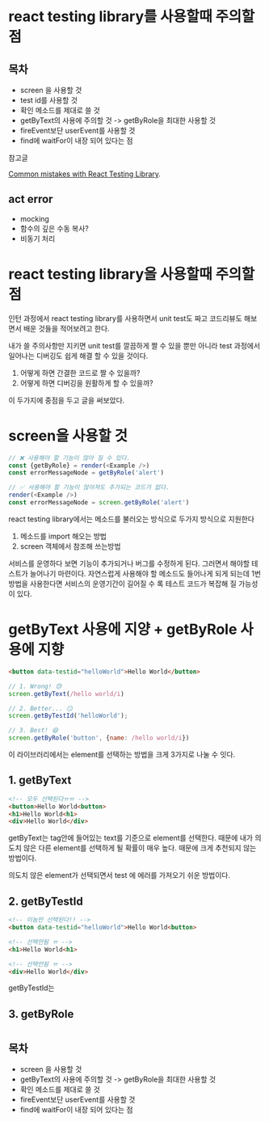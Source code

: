 # react testing library를 사용할때 주의할점

## 목차
- screen 을 사용할 것
- test id를 사용할 것
- 확인 메소드를 제대로 쓸 것
- getByText의 사용에 주의할 것 -> getByRole을 최대한 사용할 것
- fireEvent보단 userEvent를 사용할 것
- find에 waitFor이 내장 되어 있다는 점

참고글

[Common mistakes with React Testing Library](https://kentcdodds.com/blog/common-mistakes-with-react-testing-library).

## act error

- mocking
- 함수의 깊은 수동 복사?
- 비동기 처리

# react testing library을 사용할때 주의할 점

인턴 과정에서 react testing library를 사용하면서 unit test도 짜고 코드리뷰도
해보면서 배운 것들을 적어보려고 한다.

내가 쓸 주의사항만 지키면 unit test를 깔끔하게 짤 수 있을 뿐만 아니라 test 과정에서 일어나는 디버깅도 쉽게 해결 할 수 있을 것이다.

1. 어떻게 하면 간결한 코드로 짤 수 있을까?
2. 어떻게 하면 디버깅을 원활하게 할 수 있을까? 

이 두가지에 중점을 두고 글을 써보았다.

# screen을 사용할 것
```js
// ❌ 사용해야 할 기능이 많아 질 수 있다.
const {getByRole} = render(<Example />)
const errorMessageNode = getByRole('alert')

// ✅ 사용해야 할 기능이 많아져도 추가되는 코드가 없다.
render(<Example />)
const errorMessageNode = screen.getByRole('alert')
```


react testing library에서는 메소드를 불러오는 방식으로 두가지 방식으로 지원한다

1. 메소드를 import 해오는 방법
2. screen 객체에서 참조해 쓰는방법

서비스를 운영하다 보면 기능이 추가되거나 버그를 수정하게 된다. 그러면서 해야할 테스트가 늘어나기 마련이다.  자연스럽게 사용해야 할 메소드도 들어나게 되게 되는데 1번 방법을 사용한다면 서비스의 운영기간이 길어질 수 록 테스트 코드가 복잡해 질 가능성이 있다. 

# getByText 사용에 지양 + getByRole 사용에 지향
```html
<button data-testid="helloWorld">Hello World</button>
```

```js	
// 1. Wrong! 😓
screen.getByText(/hello world/i)

// 2. Better... 😏
screen.getByTestId('helloWorld');

// 3. Best! 😄
screen.getByRole('button', {name: /hello world/i})
```

이 라이브러리에서는 element를 선택하는 방법을 크게 3가지로 나눌 수 잇다.

## 1. getByText
```html
<!-- 모두 선택된다ㅠㅠ -->
<button>Hello World<button>
<h1>Hello World<h1>
<div>Hello World</div>
```
getByText는 tag안에 들어있는 text를 기준으로 element를 선택한다.
때문에 내가 의도치 않은 다른 element를 선택하게 될 확률이 매우 높다. 때문에 크게 추천되지 않는 방법이다. 

의도치 않은 element가 선택되면서 test 에 에러를 가져오기 쉬운 방법이다.

## 2. getByTestId
```html
<!-- 이놈만 선택된다!! -->
<button data-testid="helloWorld">Hello World<button>

<!-- 선택안됨 ㅠ -->
<h1>Hello World<h1>

<!-- 선택안됨 ㅠ -->
<div>Hello World</div>
```
getByTestId는 

## 3. getByRole



# 
## 목차
- screen 을 사용할 것
- getByText의 사용에 주의할 것 -> getByRole을 최대한 사용할 것
- 확인 메소드를 제대로 쓸 것
- fireEvent보단 userEvent를 사용할 것
- find에 waitFor이 내장 되어 있다는 점